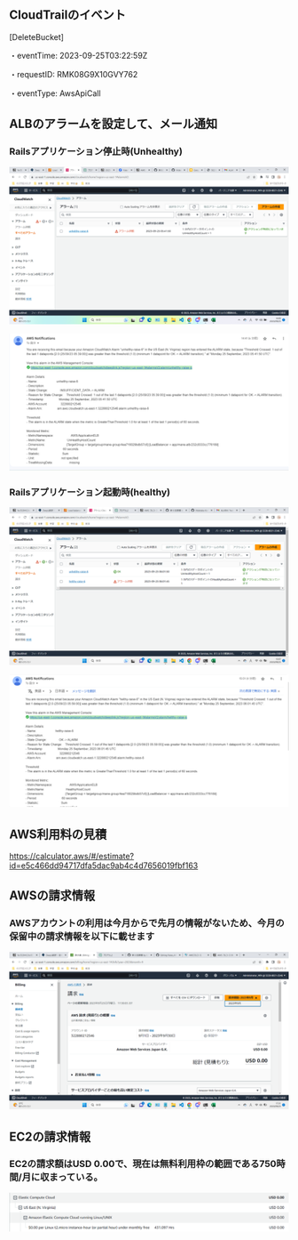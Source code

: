 ## CloudTrailのイベント
[DeleteBucket]

・eventTime: 2023-09-25T03:22:59Z

・requestID: RMK08G9X10GVY762

・eventType: AwsApiCall


## ALBのアラームを設定して、メール通知
### Railsアプリケーション停止時(Unhealthy)

![](./image/unhelthy_alarm.png)

![](./image/unhelthy_mail.png)

### Railsアプリケーション起動時(healthy)

![](./image/healthy_alarm.png)

![](./image/healthy_mail.png)

## AWS利用料の見積

https://calculator.aws/#/estimate?id=e5c466dd94717dfa5dac9ab4c4d7656019fbf163

## AWSの請求情報
### AWSアカウントの利用は今月からで先月の情報がないため、今月の保留中の請求情報を以下に載せます

![](./image/cost.png)

## EC2の請求情報
### EC2の請求額はUSD 0.00で、現在は無料利用枠の範囲である750時間/月に収まっている。

![](./image/ec2_cost.png)